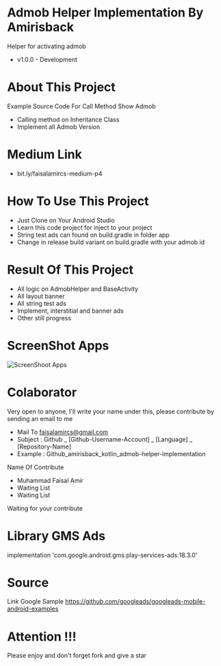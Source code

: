 # Admob Helper Implementation By Amirisback
Helper for activating admob
- v1.0.0 - Development

# About This Project
Example Source Code For Call Method Show Admob
- Calling method on Inheritance Class
- Implement all Admob Version

# Medium Link
- bit.ly/faisalamircs-medium-p4

# How To Use This Project
- Just Clone on Your Android Studio
- Learn this code project for inject to your project
- String test ads can found on build.gradle in folder app
- Change in release build variant on build.gradle with your admob id

# Result Of This Project
- All logic on AdmobHelper and BaseActivity
- All layout banner
- All string test ads
- Implement, interstitial and banner ads
- Other still progress

# ScreenShot Apps
![ScreenShoot Apps](docs/image/ss_apps.png?raw=true)

# Colaborator
Very open to anyone, I'll write your name under this, please contribute by sending an email to me

- Mail To faisalamircs@gmail.com
- Subject : Github _ [Github-Username-Account] _ [Language] _ [Repository-Name]
- Example : Github_amirisback_kotlin_admob-helper-implementation

Name Of Contribute
- Muhammad Faisal Amir
- Waiting List
- Waiting List

Waiting for your contribute

# Library GMS Ads
implementation 'com.google.android.gms:play-services-ads:18.3.0'

# Source
Link Google Sample
https://github.com/googleads/googleads-mobile-android-examples

# Attention !!!
Please enjoy and don't forget fork and give a star
